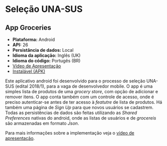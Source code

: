 # Seleção UNA-SUS

## App Groceries
* **Plataforma:** Android
* **API:** 26
* **Persistância de dados:** Local
* **Idioma da aplicação:** Inglês (UK)
* **Idioma do código:** Portugês (BR)
* [Vídeo de Apresentação](https://youtu.be/bAUIDKYjGp0)
* [Instalável (APK)](https://drive.google.com/file/d/1b922TKeNmymIXMn-AGugBHvQlV1O5DOl/view?usp=sharing)

Este aplicativo android foi desenvolvido para o processo de seleção UNA-SUS (edital 2018/1), para a vaga de desenvolvedor mobile. 
O app é uma simples lista de produtos de uma _grocery store_, com opção de adicionar e remover itens. O app conta também com um controle de acesso, onde é preciso autenticar-se antes de ter acesso à _featutre_ de lista de produtos.
Há também uma página de _Sign Up_ para que novos usuários se cadastrem. Todas as persistências de dados são feitas utilizando as _Shared Preferences_ nativas do android, onde as listas de usuários e de _grocereis_ são armazenadas em formato _Json_.

Para mais informações sobre a implementação veja o [vídeo de apresentação](https://youtu.be/bAUIDKYjGp0).
